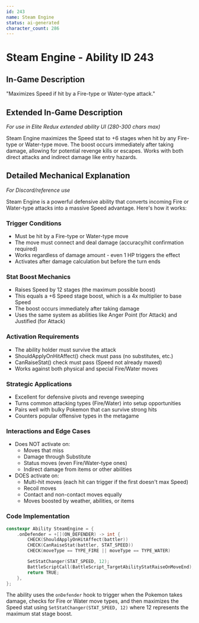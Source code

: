 ```yaml
---
id: 243
name: Steam Engine
status: ai-generated
character_count: 286
---
```


# Steam Engine - Ability ID 243

## In-Game Description
"Maximizes Speed if hit by a Fire-type or Water-type attack."

## Extended In-Game Description
*For use in Elite Redux extended ability UI (280-300 chars max)*

Steam Engine maximizes the Speed stat to +6 stages when hit by any Fire-type or Water-type move. The boost occurs immediately after taking damage, allowing for potential revenge kills or escapes. Works with both direct attacks and indirect damage like entry hazards.

## Detailed Mechanical Explanation
*For Discord/reference use*

Steam Engine is a powerful defensive ability that converts incoming Fire or Water-type attacks into a massive Speed advantage. Here's how it works:

### Trigger Conditions
- Must be hit by a Fire-type or Water-type move
- The move must connect and deal damage (accuracy/hit confirmation required)
- Works regardless of damage amount - even 1 HP triggers the effect
- Activates after damage calculation but before the turn ends

### Stat Boost Mechanics
- Raises Speed by 12 stages (the maximum possible boost)
- This equals a +6 Speed stage boost, which is a 4x multiplier to base Speed
- The boost occurs immediately after taking damage
- Uses the same system as abilities like Anger Point (for Attack) and Justified (for Attack)

### Activation Requirements
- The ability holder must survive the attack
- ShouldApplyOnHitAffect() check must pass (no substitutes, etc.)
- CanRaiseStat() check must pass (Speed not already maxed)
- Works against both physical and special Fire/Water moves

### Strategic Applications
- Excellent for defensive pivots and revenge sweeping
- Turns common attacking types (Fire/Water) into setup opportunities
- Pairs well with bulky Pokemon that can survive strong hits
- Counters popular offensive types in the metagame

### Interactions and Edge Cases
- Does NOT activate on:
  - Moves that miss
  - Damage through Substitute
  - Status moves (even Fire/Water-type ones)
  - Indirect damage from items or other abilities
- DOES activate on:
  - Multi-hit moves (each hit can trigger if the first doesn't max Speed)
  - Recoil moves
  - Contact and non-contact moves equally
  - Moves boosted by weather, abilities, or items

### Code Implementation
```cpp
constexpr Ability SteamEngine = {
    .onDefender = +[](ON_DEFENDER) -> int {
        CHECK(ShouldApplyOnHitAffect(battler))
        CHECK(CanRaiseStat(battler, STAT_SPEED))
        CHECK(moveType == TYPE_FIRE || moveType == TYPE_WATER)

        SetStatChanger(STAT_SPEED, 12);
        BattleScriptCall(BattleScript_TargetAbilityStatRaiseOnMoveEnd);
        return TRUE;
    },
};
```

The ability uses the `onDefender` hook to trigger when the Pokemon takes damage, checks for Fire or Water move types, and then maximizes the Speed stat using `SetStatChanger(STAT_SPEED, 12)` where 12 represents the maximum stat stage boost.